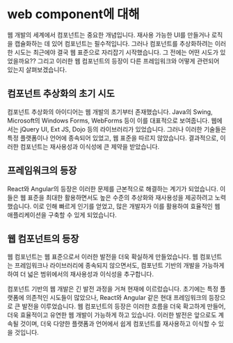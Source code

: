 # web component에 대해

웹 개발의 세계에서 컴포넌트는 중요한 개념입니다. 재사용 가능한 UI를 만들거나 로직을 캡슐화하는 데 있어 컴포넌트는 필수적입니다. 그러나 컴포넌트를 추상화하려는 이러한 시도는 최근에야 결국 웹 표준으로 자리잡기 시작했습니다. 그 전에는 어떤 시도가 있었을까요?? 그리고 이러한 웹 컴포넌트의 등장이 다른 프레임워크와 어떻게 관련되어 있는지 살펴보겠습니다.

## 컴포넌트 추상화의 초기 시도

컴포넌트 추상화의 아이디어는 웹 개발의 초기부터 존재했습니다. Java의 Swing, Microsoft의 Windows Forms, WebForms 등이 이를 대표적으로 보여줍니다. 웹에서는 jQuery UI, Ext JS, Dojo 등의 라이브러리가 있었습니다. 그러나 이러한 기술들은 특정 플랫폼이나 언어에 종속되어 있었고, 웹 표준을 따르지 않았습니다. 결과적으로, 이러한 컴포넌트는 재사용성과 이식성에 큰 제약을 받았습니다.

## 프레임워크의 등장

React와 Angular의 등장은 이러한 문제를 근본적으로 해결하는 계기가 되었습니다. 이들은 웹 표준을 최대한 활용하면서도 높은 수준의 추상화와 재사용성을 제공하려고 노력했습니다. 이로 인해 빠르게 인기를 얻었고, 많은 개발자가 이를 활용하여 효율적인 웹 애플리케이션을 구축할 수 있게 되었습니다.

## 웹 컴포넌트의 등장

웹 컴포넌트는 웹 표준으로서 이러한 발전을 더욱 확실하게 만들었습니다. 웹 컴포넌트는 프레임워크나 라이브러리에 종속되지 않으면서도, 컴포넌트 기반의 개발을 가능하게 하여 더 넓은 범위에서의 재사용성과 이식성을 추구합니다.

컴포넌트 기반의 웹 개발은 긴 발전 과정을 거쳐 현재에 이르렀습니다. 초기에는 특정 플랫폼에 의존적인 시도들이 많았으나, React와 Angular 같은 현대 프레임워크의 등장으로 큰 발전을 이루었습니다. 웹 컴포넌트의 등장은 이러한 흐름을 더욱 확고하게 만들어, 더욱 효율적이고 유연한 웹 개발이 가능하게 하고 있습니다. 이러한 발전은 앞으로도 계속될 것이며, 더욱 다양한 플랫폼과 언어에서 쉽게 컴포넌트를 재사용하고 이식할 수 있을 것입니다.
